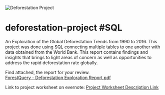 ![Deforestation Project](https://github.com/nsikan-udoma/deforestation-project/blob/main/Deforestation%20Project.png)

# deforestation-project #SQL
An Exploration of the Global Deforestation Trends from 1990 to 2016. This project was done using SQL connecting multiple tables to one another with data obtained from the World Bank. This report contains findings and insights that brings to light areas of concern as well as opportunities to address the rapid deforestation rate globally.

Find attached, the report for your review.  
[ForestQuery - Deforestation Exploration Report.pdf](../main/ForestQuery%20-%20Deforestation%20Exploration%20Report.pdf)

Link to project worksheet on evernote:
[Project Worksheet Description Link](https://www.evernote.com/shard/s421/sh/94ca6240-0dfb-9abf-c8ba-350426c5f5d4/bd90f851626fe8e10ca3685bf08b5880)
